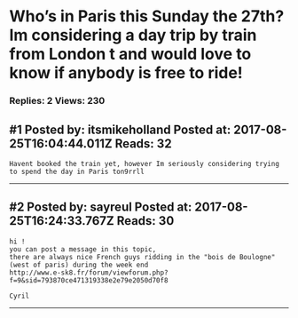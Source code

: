 # Who&rsquo;s in Paris this Sunday the 27th? Im considering a day trip by train from London t and would love to know if anybody is free to ride!

### Replies: 2 Views: 230

## \#1 Posted by: itsmikeholland Posted at: 2017-08-25T16:04:44.011Z Reads: 32

```
Havent booked the train yet, however Im seriously considering trying to spend the day in Paris ton9rrll
```

---
## \#2 Posted by: sayreul Posted at: 2017-08-25T16:24:33.767Z Reads: 30

```
hi ! 
you can post a message in this topic, 
there are always nice French guys ridding in the "bois de Boulogne" (west of paris) during the week end 
http://www.e-sk8.fr/forum/viewforum.php?f=9&sid=793870ce471319338e2e79e2050d70f8

Cyril
```

---
